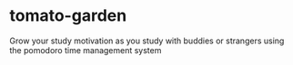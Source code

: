 # tomato-garden

Grow your study motivation as you study with buddies or strangers using the pomodoro time management system
